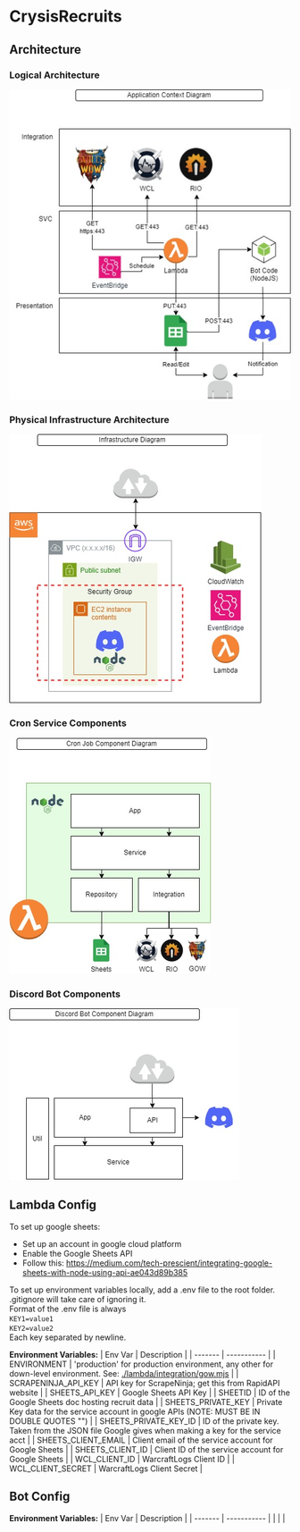 # CrysisRecruits

## Architecture

### Logical Architecture

![](doc/img/crysis%20recruitbot%20arch-Logical.jpg)

### Physical Infrastructure Architecture

![](doc/img/crysis%20recruitbot%20arch-SVC%20Physical.jpg)

### Cron Service Components

![](doc/img/crysis%20recruitbot%20arch-SVC%20Component.jpg)

### Discord Bot Components
![](doc/img/crysis%20recruitbot%20arch-Bot%20Component.jpg)


## Lambda Config

To set up google sheets:
- Set up an account in google cloud platform
- Enable the Google Sheets API
- Follow this: https://medium.com/tech-prescient/integrating-google-sheets-with-node-using-api-ae043d89b385



To set up environment variables locally, add a .env file to the root folder. .gitignore will take care of ignoring it.\
Format of the .env file is always \
`KEY1=value1`\
`KEY2=value2`\
Each key separated by newline.

**Environment Variables:**
| Env Var | Description |
| ------- | ----------- |
| ENVIRONMENT | 'production' for production environment, any other for down-level environment. See: [./lambda/integration/gow.mjs](./lambda/integration/gow.mjs) |
| SCRAPENINJA_API_KEY | API key for ScrapeNinja; get this from RapidAPI website |
| SHEETS_API_KEY | Google Sheets API Key |
| SHEETID | ID of the Google Sheets doc hosting recruit data |
| SHEETS_PRIVATE_KEY | Private Key data for the service account in google APIs (NOTE: MUST BE IN DOUBLE QUOTES "") |
| SHEETS_PRIVATE_KEY_ID | ID of the private key. Taken from the JSON file Google gives when making a key for the service acct |
| SHEETS_CLIENT_EMAIL | Client email of the service account for Google Sheets |
| SHEETS_CLIENT_ID | Client ID of the service account for Google Sheets |
| WCL_CLIENT_ID | WarcraftLogs Client ID |
| WCL_CLIENT_SECRET | WarcraftLogs Client Secret |

## Bot Config

**Environment Variables:**
| Env Var | Description |
| ------- | ----------- |
| | |